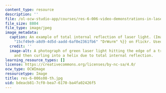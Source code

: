 ```yaml
---
content_type: resource
description: ''
file: /ol-ocw-studio-app/courses/res-6-006-video-demonstrations-in-lasers-and-optics-spring-2008/bdeacb817cf0bea76170ba4fa02426f5_res-6-006s08-th.jpg
file_size: 8804
file_type: image/jpeg
image_metadata:
  caption: An example of total internal reflection of laser light. (Image by {{% resource_link
    "15cf49e9-a8d9-4d5d-aadd-6af0e2361fb6" "DrWurm" %}} on Flickr. Used with permission.)
  credit: ''
  image-alt: A photograph of green laser light hitting the edge of a transparent cylinder
    and then curling into a helix due to total internal reflection.
learning_resource_types: []
license: https://creativecommons.org/licenses/by-nc-sa/4.0/
ocw_type: OCWImage
resourcetype: Image
title: res-6-006s08-th.jpg
uid: bdeacb81-7cf0-bea7-6170-ba4fa02426f5
---
```

